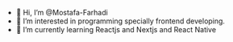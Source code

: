 - 👋 Hi, I’m @Mostafa-Farhadi
- 👀 I’m interested in programming specially frontend developing.
- 🌱 I’m currently learning Reactjs and Nextjs and React Native

<!---
Mostafa-Farhadi/Mostafa-Farhadi is a ✨ special ✨ repository because its `README.md` (this file) appears on your GitHub profile.
You can click the Preview link to take a look at your changes.
--->

